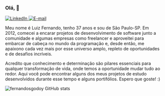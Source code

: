 ### Olá, 👋

<a href="https://bit.ly/2R83W6i" target="_blank">
<img src="https://img.shields.io/badge/-LinkedIn-blue?style=flat-square&logo=Linkedin&logoColor=white" alt="LinkedIn">
</a>

<a href="mailto:luizfernando.itpro@gmail.com" target="_blank">
<img src="https://img.shields.io/badge/-Gmail-c14438?style=flat-square&logo=Gmail&logoColor=white&link=mailto:contato.vilsonsampaio@gmail.com" alt="E-mail">
</a>

<p>

Meu nome é Luiz Fernando, tenho 37 anos e sou de São Paulo-SP. Em 2012, comecei a encarar projetos de desenvolvimento de software junto a comunidade e algumas empresas como freelancer e aproveitei para embarcar de cabeça no mundo da programação e, desde então, me apaixono cada vez mais por esse universo amplo, repleto de oportunidades e de desafios incríveis. 

Acredito que conhecimento e determinação são pilares essenciais para qualquer transformação de vida, onde temos a oportunidade mudar tudo ao redor. Aqui você pode encontrar alguns dos meus projetos de estudo desenvolvidos durante esse tempo e alguns portifólios. Espero que goste! :) 

</p>

![fernandosgodoy GitHub stats](https://github-readme-stats.vercel.app/api?username=fernandosgodoy&show_icons=true&count_private=true&theme=dark)

<!--
**fernandosgodoy/fernandosgodoy** is a ✨ _special_ ✨ repository because its `README.md` (this file) appears on your GitHub profile.

Here are some ideas to get you started:

- 🔭 I’m currently working on ...
- 🌱 I’m currently learning ...
- 👯 I’m looking to collaborate on ...
- 🤔 I’m looking for help with ...
- 💬 Ask me about ...
- 📫 How to reach me: ...
- 😄 Pronouns: ...
- ⚡ Fun fact: ...
-->
